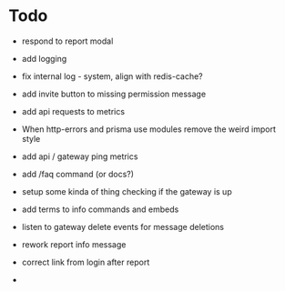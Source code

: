# Todo

- respond to report modal
- add logging
- fix internal log - system, align with redis-cache?
- add invite button to missing permission message
- add api requests to metrics

- When http-errors and prisma use modules remove the weird import style

- add api / gateway ping metrics

- add /faq command (or docs?)

- setup some kinda of thing checking if the gateway is up

- add terms to info commands and embeds

- listen to gateway delete events for message deletions

- rework report info message

- correct link from login after report

-
